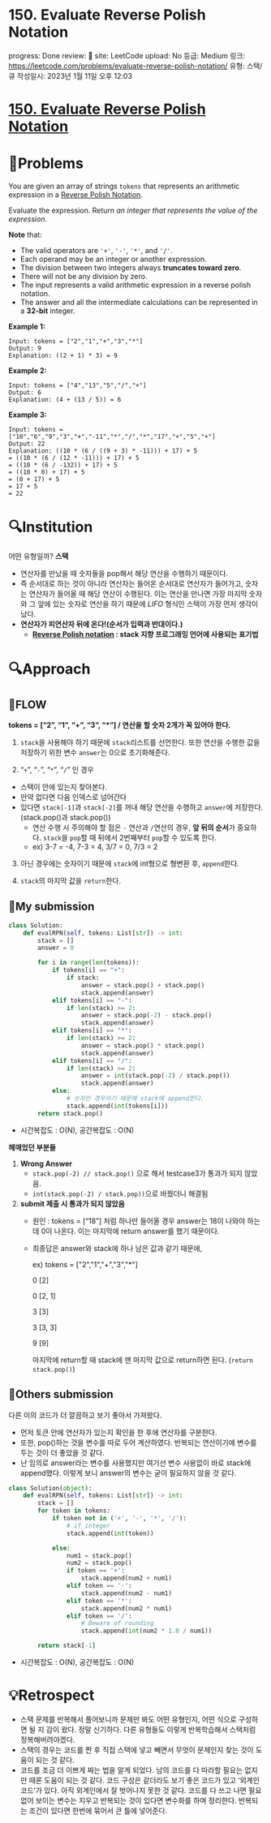 # 150. Evaluate Reverse Polish Notation

progress: Done
review: 🥜
site: LeetCode
upload: No
등급: Medium
링크: https://leetcode.com/problems/evaluate-reverse-polish-notation/
유형: 스택/큐
작성일시: 2023년 1월 11일 오후 12:03

# **[150. Evaluate Reverse Polish Notation](https://leetcode.com/problems/evaluate-reverse-polish-notation/)**

# 📖Problems

You are given an array of strings `tokens` that represents an arithmetic expression in a [Reverse Polish Notation](http://en.wikipedia.org/wiki/Reverse_Polish_notation).

Evaluate the expression. Return *an integer that represents the value of the expression*.

**Note** that:

- The valid operators are `'+'`, `'-'`, `'*'`, and `'/'`.
- Each operand may be an integer or another expression.
- The division between two integers always **truncates toward zero**.
- There will not be any division by zero.
- The input represents a valid arithmetic expression in a reverse polish notation.
- The answer and all the intermediate calculations can be represented in a **32-bit** integer.

**Example 1:**

```
Input: tokens = ["2","1","+","3","*"]
Output: 9
Explanation: ((2 + 1) * 3) = 9

```

**Example 2:**

```
Input: tokens = ["4","13","5","/","+"]
Output: 6
Explanation: (4 + (13 / 5)) = 6

```

**Example 3:**

```
Input: tokens = ["10","6","9","3","+","-11","*","/","*","17","+","5","+"]
Output: 22
Explanation: ((10 * (6 / ((9 + 3) * -11))) + 17) + 5
= ((10 * (6 / (12 * -11))) + 17) + 5
= ((10 * (6 / -132)) + 17) + 5
= ((10 * 0) + 17) + 5
= (0 + 17) + 5
= 17 + 5
= 22
```

# 🔍Institution

어떤 유형일까? **스택**

- 연산자를 만났을 때 숫자들을 pop해서 해당 연산을 수행하기 때문이다.
- 즉 순서대로 하는 것이 아니라 연산자는 들어온 순서대로 연산자가 들어가고, 숫자는 연산자가 들어올 때 해당 연산이 수행된다. 이는 연산을 만나면 가장 마지막 숫자와 그 앞에 있는 숫자로 연산을 하기 때문에 *LIFO* 형식인 스택이 가장 먼저 생각이 났다.
- **연산자가 피연산자 뒤에 온다!(순서가 입력과 반대이다.)**
    - **[Reverse Polish notation](https://ko.wikipedia.org/wiki/%EC%97%AD%ED%8F%B4%EB%9E%80%EB%93%9C_%ED%91%9C%EA%B8%B0%EB%B2%95) : stack 지향 프로그래밍 언어에 사용되는 표기법**

# 🔍Approach

## 🚩**FLOW**

**tokens = [“2”, “1”, “+”, “3”, “*”] / 연산을 할 숫자 2개가 꼭 있어야 한다.**

1. `stack`을 사용해야 하기 때문에 `stack`리스트를 선언한다. 또한 연산을 수행한 값을 저장하기 위한 변수 `answer`는 0으로 초기화해준다.

2. “`+`”, “`-`”, “`*`”, “`/`” 인 경우

- 스택이 안에 있는지 찾아본다.
- 만약 없다면 다음 인덱스로 넘어간다
- 있다면 `stack[-1]`과 `stack[-2]`를 꺼내 해당 연산을 수행하고 `answer`에 저장한다. (stack.pop()과 stack.pop())
    - 연산 수행 시 주의해야 할 점은 `-` 연산과 `/`연산의 경우, **앞 뒤의 순서**가 중요하다. `stack`을 `pop`할 때 뒤에서 2번째부터 `pop`할 수 있도록 한다.
    - ex) 3-7 = -4, 7-3 = 4, 3/7 = 0, 7/3 = 2

3. 아닌 경우에는 숫자이기 때문에 `stack`에 int형으로 형변환 후, `append`한다.

4. `stack`의 마지막 값을 `return`한다.

## 🚩My submission

```python
class Solution:
    def evalRPN(self, tokens: List[str]) -> int:
        stack = []
        answer = 0

        for i in range(len(tokens)):
            if tokens[i] == "+":
                if stack:
                    answer = stack.pop() + stack.pop()
                    stack.append(answer)
            elif tokens[i] == "-":
                if len(stack) >= 2:
                    answer = stack.pop(-2) - stack.pop()
                    stack.append(answer)
            elif tokens[i] == "*":
                if len(stack) >= 2:
                    answer = stack.pop() * stack.pop()
                    stack.append(answer)
            elif tokens[i] == "/":
                if len(stack) >= 2:
                    answer = int(stack.pop(-2) / stack.pop())
                    stack.append(answer)
            else:
                # 숫자인 경우이기 때문에 stack에 append한다.
                stack.append(int(tokens[i]))
        return stack.pop()
```

- 시간복잡도 : O(N), 공간복잡도 : O(N)

**헤매었던 부분들**

1. **Wrong Answer**
    - `stack.pop(-2) // stack.pop()` 으로 해서 testcase3가 통과가 되지 않았음.
    - `int(stack.pop(-2) / stack.pop))`으로 바꿨더니 해결됨
2. **submit 제출 시 통과가 되지 않았음**
    - 원인 : tokens = [“18”] 처럼 하나만 들어올 경우 answer는 18이 나와야 하는데 0이 나온다. 이는 마지막에 return answer를 했기 때문이다.
    - 최종답은 answer와 stack에 하나 남은 값과 같기 때문에,
        
        ex) tokens = ["2","1","+","3","*"]
        
        0 [2]
        
        0 [2, 1]
        
        3 [3]
        
        3 [3, 3]
        
        9 [9]
        
        마지막에 return할 때 stack에 맨 마지막 값으로 return하면 된다. (`return stack.pop()`)
        

## 🚩Others submission

다른 이의 코드가 더 깔끔하고 보기 좋아서 가져왔다.

- 먼저 토큰 안에 연산자가 있는지 확인을 한 후에 연산자를 구분한다.
- 또한, pop()하는 것을 변수를 따로 두어 계산하였다. 반복되는 연산이기에 변수를 두는 것이 더 좋았을 것 같다.
- 난 임의로 answer라는 변수를 사용했지만 여기선 변수 사용없이 바로 stack에 append했다. 이렇게 보니 answer의 변수는 굳이 필요하지 않을 것 같다.

```python
class Solution(object):
    def evalRPN(self, tokens: List[str]) -> int:
        stack = []
        for token in tokens:
            if token not in ('+', '-', '*', '/'):
                # if integer
                stack.append(int(token))

            else:
                num1 = stack.pop()
                num2 = stack.pop()
                if token == '+':
                    stack.append(num2 + num1)
                elif token == '-':
                    stack.append(num2 - num1)
                elif token == '*':
                    stack.append(num2 * num1)
                elif token == '/':
                    # Beware of rounding
                    stack.append(int(num2 * 1.0 / num1))

        return stack[-1]
```

- 시간복잡도 : O(N), 공간복잡도 : O(N)

# 💡Retrospect

- 스택 문제를 반복해서 풀어보니까 문제만 봐도 어떤 유형인지, 어떤 식으로 구성하면 될 지 감이 왔다. 정말 신기하다. 다른 유형들도 이렇게 반복학습해서 스택처럼 정복해버려야겠다.
- 스택의 경우는 코드를 짠 후 직접 스택에 넣고 빼면서 무엇이 문제인지 찾는 것이 도움이 되는 것 같다.
- 코드를 조금 더 이쁘게 짜는 법을 알게 되었다. 남의 코드를 다 따라할 필요는 없지만 때론 도움이 되는 것 같다. 코드 구성은 같더라도 보기 좋은 코드가 있고 ‘외계인 코드’가 있다. 아직 외계인에서 잘 벗어나지 못한 것 같다. 코드를 다 쓰고 나면 필요없어 보이는 변수는 지우고 반복되는 것이 있다면 변수화를 하며 정리한다. 반복되는 조건이 있다면 한번에 묶어서 큰 틀에 넣어준다.